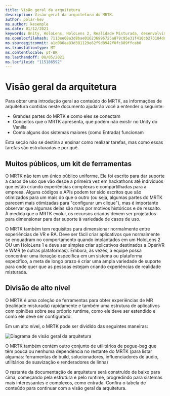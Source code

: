 ```yaml
---
title: Visão geral da arquitetura
description: Visão geral da arquitetura do MRTK.
author: polar-kev
ms.author: kesemple
ms.date: 01/12/2021
keywords: Unity, HoloLens, HoloLens 2, Realidade Misturada, desenvolvimento, Arquitetura do MRTK,
ms.openlocfilehash: 7113ee68a3d8bae016236996725a879c95e31f410cb273184ddcc255ae7a0685
ms.sourcegitcommit: a1c086aa83d381129e62f9d8942f0fc889ffcab0
ms.translationtype: MT
ms.contentlocale: pt-BR
ms.lasthandoff: 08/05/2021
ms.locfileid: "115186592"
---
```

# <a name="architecture-overview"></a>Visão geral da arquitetura

Para obter uma introdução geral ao conteúdo do MRTK, as informações de arquitetura contidas neste documento ajudarão você a entender o seguinte:

- Grandes partes do MRTK e como eles se conectam
- Conceitos que o MRTK apresenta, que podem não existir no Unity do Vanilla
- Como alguns dos sistemas maiores (como Entrada) funcionam

Esta seção não se destina a ensinar como realizar tarefas, mas como essas tarefas são estruturadas e por quê.

## <a name="many-audiences-one-toolkit"></a>Muitos públicos, um kit de ferramentas

O MRTK não tem um único público uniforme. Ele foi escrito para dar suporte a casos de uso que vão desde a primeira vez em hackathons até indivíduos que estão criando experiências complexas e compartilhadas para a empresa. Alguns códigos e APIs podem ter sido escritos que são otimizados para um mais do que o outro (ou seja, algumas partes do MRTK parecem mais otimizadas para "configurar um clique"), mas é importante observar que algumas delas são mais por motivos históricos e de ressalto. À medida que o MRTK evolui, os recursos criados devem ser projetados para dimensionar para dar suporte à variedade de casos de uso.

O MRTK também tem requisitos para dimensionar normalmente entre experiências de VR e RA. Deve ser fácil criar aplicativos que normalmente se enquadram no comportamento quando implantados em um HoloLens 2 OU um HoloLens 1 e deve ser simples criar aplicativos destinados a OpenVR e WMR (e outras plataformas). Embora, às vezes, a equipe possa concentrar uma iteração específica em um sistema ou plataforma específico, a meta de longo prazo é criar uma ampla variedade de suporte para onde quer que as pessoas estejam criando experiências de realidade misturada.

## <a name="high-level-breakdown"></a>Divisão de alto nível

O MRTK é uma coleção de ferramentas para obter experiências de MR (realidade misturada) rapidamente e também uma estrutura de aplicativos com opiniões sobre seu próprio runtime, como ele deve ser estendido e como ele deve ser configurado.

Em um alto nível, o MRTK pode ser dividido das seguintes maneiras:

![Diagrama de visão geral da arquitetura](../features/images/architecture/MRTK_Architecture.png)

O MRTK também contém outro conjunto de utilitários de pegue-bag que têm pouca ou nenhuma dependência no restante do MRTK (para listar algumas: ferramentas de build, solucionadores, influenciadores de áudio, utilitários de suavização e renderadores de linha)

O restante da documentação de arquitetura será construído de baixo para cima, começando pela estrutura e pelo runtime, progredindo para sistemas mais interessantes e complexos, como entrada. Confira o tabela de conteúdo para continuar com a visão geral da arquitetura.
